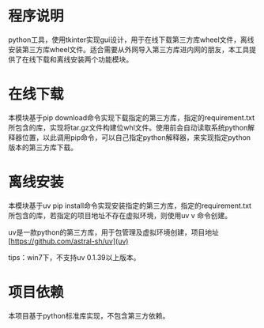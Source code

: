 # 程序说明
python工具，使用tkinter实现gui设计，用于在线下载第三方库wheel文件，离线安装第三方库wheel文件。适合需要从外网导入第三方库进内网的朋友，本工具提供了在线下载和离线安装两个功能模块。
# 在线下载
本模块基于pip download命令实现下载指定的第三方库，指定的requirement.txt所包含的库，实现将tar.gz文件构建位whl文件。使用前会自动读取系统python解释器位置，以此调用pip命令，可以自己指定python解释器，来实现指定python版本的第三方库下载。
# 离线安装
本模块基于uv pip install命令实现安装指定的第三方库，指定的requirement.txt所包含的库，若指定的项目地址不存在虚拟环境，则使用uv v 命令创建。

uv是一款python的第三方库，用于包管理及虚拟环境创建，项目地址[https://github.com/astral-sh/uv](uv)

tips：win7下，不支持uv 0.1.39以上版本。
# 项目依赖
本项目基于python标准库实现，不包含第三方依赖。

